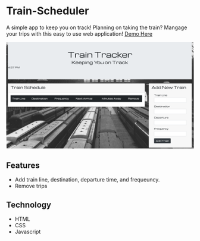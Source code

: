 # Train-Scheduler
A simple app to keep you on track! Planning on taking the train? Mangage your trips with this easy to use web application!
[Demo Here](https://tiffanid3.github.io/Train-Scheduler/)

![](assets/images/trainscheduler.png)

## Features
* Add train line, destination, departure time, and frequeuncy.
* Remove trips

## Technology
* HTML
* CSS
* Javascript
